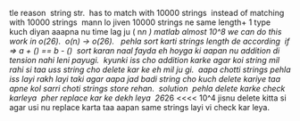 tle reason
​
string str.
​
has to match with 10000 strings
​
instead of matching with 10000 strings
​
mann lo jiven 10000 strings ne same length+ 1 type kuch diyan
aaapna nu time lag ju ( n*n )
matlab almost 10^8
​
we can do this work in o(26).
​
o(n) -> o(26).
​
​
pehla sort karti strings length de according
​
if =>  a + () == b - ()
​
sort karan naal fayda eh hoyga ki aapan nu addition di tension nahi leni payugi.
​
kyunki iss cho addition karke agar koi string mil rahi si
taa uss string cho delete kar ke eh mil ju gi.
​
aapa chotti strings pehla iss layi rakh layi taki agar aapa jad badi string cho kuch delete
kariye taa apne kol sarri choti strings store rehan.
​
solution
​
pehla delete karke check karleya
​
pher replace kar ke dekh leya
​
26*26  <<<< 10^4
​
jisnu delete kitta si agar usi nu replace karta
taa aapan same strings layi vi check kar leya.
​
​
​
​
​